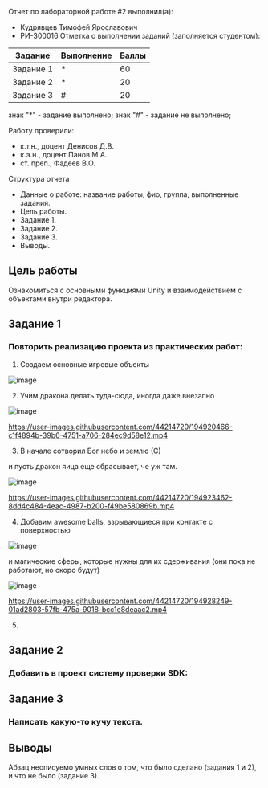 Отчет по лабораторной работе #2 выполнил(а):
- Кудрявцев Тимофей Ярославович
- РИ-300016
Отметка о выполнении заданий (заполняется студентом):

| Задание | Выполнение | Баллы |
| ------ | ------ | ------ |
| Задание 1 | * | 60 |
| Задание 2 | * | 20 |
| Задание 3 | # | 20 |

знак "*" - задание выполнено; знак "#" - задание не выполнено;

Работу проверили:
- к.т.н., доцент Денисов Д.В.
- к.э.н., доцент Панов М.А.
- ст. преп., Фадеев В.О.

Структура отчета

- Данные о работе: название работы, фио, группа, выполненные задания.
- Цель работы.
- Задание 1.
- Задание 2.
- Задание 3.
- Выводы.

## Цель работы
Ознакомиться с основными функциями Unity и взаимодействием с объектами внутри редактора.

## Задание 1
### Повторить реализацию проекта из практических работ:

1) Создаем основные игровые объекты

![image](https://user-images.githubusercontent.com/44214720/194909128-330c50ce-9273-4540-9652-fdb80818c071.png)


2) Учим дракона делать туда-сюда, иногда даже внезапно

![image](https://user-images.githubusercontent.com/44214720/194920028-e4e74c18-6f00-480f-a8d7-85b7e84ad731.png)

https://user-images.githubusercontent.com/44214720/194920466-c1f4894b-39b6-4751-a706-284ec9d58e12.mp4


3) В начале сотворил Бог небо и землю (С)

и пусть дракон яица еще сбрасывает, че уж там.

![image](https://user-images.githubusercontent.com/44214720/194923007-2b98e7d5-1871-44e3-aaea-109562f747e7.png)

https://user-images.githubusercontent.com/44214720/194923462-8dd4c484-4eac-4987-b200-f49be580869b.mp4

4) Добавим awesome balls, взрывающиеся при контакте с поверхностью

![image](https://user-images.githubusercontent.com/44214720/194927819-e6f9cf94-ddfd-42dd-b64d-097ec7176748.png)

и магические сферы, которые нужны для их сдерживания (они пока не работают, но скоро будут)

![image](https://user-images.githubusercontent.com/44214720/194927637-b0c259c5-a7c9-4129-8685-7ce9df07d401.png)

https://user-images.githubusercontent.com/44214720/194928249-01ad2803-57fb-475a-9018-bcc1e8deaac2.mp4

5)




## Задание 2
### Добавить в проект систему проверки SDK:




## Задание 3
### Написать какую-то кучу текста.



## Выводы

Абзац неописуемо умных слов о том, что было сделано (задания 1 и 2), и что не было (задание 3).
